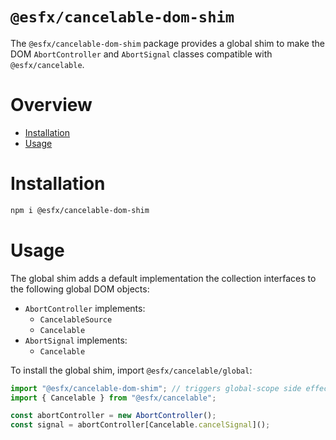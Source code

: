 # `@esfx/cancelable-dom-shim`

The `@esfx/cancelable-dom-shim` package provides a global shim to make the DOM `AbortController` and `AbortSignal` classes compatible with `@esfx/cancelable`.

# Overview

* [Installation](#installation)
* [Usage](#usage)

# Installation

```sh
npm i @esfx/cancelable-dom-shim
```

# Usage

The global shim adds a default implementation the collection interfaces to the following global DOM objects:

- `AbortController` implements:
  - `CancelableSource`
  - `Cancelable`
- `AbortSignal` implements:
  - `Cancelable`

To install the global shim, import `@esfx/cancelable/global`:

```ts
import "@esfx/cancelable-dom-shim"; // triggers global-scope side effects
import { Cancelable } from "@esfx/cancelable";

const abortController = new AbortController();
const signal = abortController[Cancelable.cancelSignal]();
```
